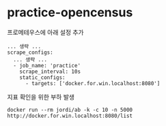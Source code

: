 # practice-opencensus

프로메테우스에 아래 설정 추가

```
... 생략 ...
scrape_configs:
  ... 생략 ...
  - job_name: 'practice'
    scrape_interval: 10s
    static_configs:
      - targets: ['docker.for.win.localhost:8080']
```



지표 확인을 위한 부하 발생

```
docker run --rm jordi/ab -k -c 10 -n 5000 http://docker.for.win.localhost:8080/list
```